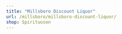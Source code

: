 ```yaml
---
title: "Millsboro Discount Liquor"
url: /millsboro/millsboro-discount-liquor/
shop: Spirituosen
---
```

